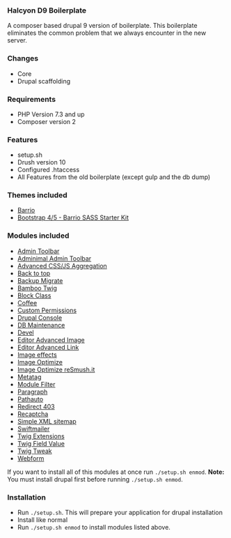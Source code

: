 ### Halcyon D9 Boilerplate
A composer based drupal 9 version of boilerplate. This boilerplate eliminates the common problem that we always encounter in the new server.

### Changes
* Core
* Drupal scaffolding

### Requirements
* PHP Version 7.3 and up
* Composer version 2

### Features
* setup.sh
* Drush version 10
* Configured .htaccess
* All Features from the old boilerplate (except gulp and the db dump)

### Themes included
* [Barrio](https://www.drupal.org/project/bootstrap_barrio)
* [Bootstrap 4/5 - Barrio SASS Starter Kit](https://www.drupal.org/project/bootstrap_sass)

### Modules included
* [Admin Toolbar](https://www.drupal.org/project/admin_toolbar)
* [Adminimal Admin Toolbar](https://www.drupal.org/project/adminimal_admin_toolbar)
* [Advanced CSS/JS Aggregation](https://www.drupal.org/project/advagg)
* [Back to top](https://www.drupal.org/project/back_to_top)
* [Backup Migrate](https://www.drupal.org/project/backup_migrate)
* [Bamboo Twig](https://www.drupal.org/project/bamboo_twig)
* [Block Class](https://www.drupal.org/project/block_class)
* [Coffee](https://www.drupal.org/project/coffee)
* [Custom Permissions](https://www.drupal.org/project/config_perms)
* [Drupal Console](https://drupalconsole.com/)
* [DB Maintenance](https://www.drupal.org/project/db_maintenance)
* [Devel](https://www.drupal.org/project/devel)
* [Editor Advanced Image](https://www.drupal.org/project/editor_advanced_image)
* [Editor Advanced Link](drupal/editor_advanced_link)
* [Image effects](https://www.drupal.org/project/image_effects)
* [Image Optimize](https://www.drupal.org/project/imageapi_optimize)
* [Image Optimize reSmush.it](https://www.drupal.org/project/imageapi_optimize_resmushit)
* [Metatag](https://www.drupal.org/project/metatag)
* [Module Filter](https://www.drupal.org/project/module_filter)
* [Paragraph](https://www.drupal.org/project/paragraphs)
* [Pathauto](https://www.drupal.org/project/pathauto)
* [Redirect 403](https://www.drupal.org/project/r4032login)
* [Recaptcha](https://www.drupal.org/project/recaptcha)
* [Simple XML sitemap](https://www.drupal.org/project/simple_sitemap)
* [Swiftmailer](https://www.drupal.org/project/swiftmailer)
* [Twig Extensions](https://www.drupal.org/project/twig_extensions)
* [Twig Field Value](https://www.drupal.org/project/twig_field_value)
* [Twig Tweak](drupal/twig_tweak)
* [Webform](https://www.drupal.org/project/webform)

If you want to install all of this modules at once run `./setup.sh enmod`. **Note:** You must install drupal first before running `./setup.sh enmod`.

### Installation
* Run `./setup.sh`. This will prepare your application for drupal installation
* Install like normal
* Run `./setup.sh enmod` to install modules listed above.
